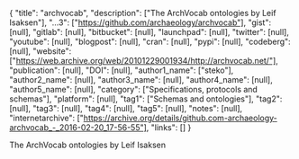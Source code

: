 {
  "title": "archvocab",
  "description": ["The ArchVocab ontologies by Leif Isaksen"],
  "...3": ["https://github.com/archaeology/archvocab"],
  "gist": [null],
  "gitlab": [null],
  "bitbucket": [null],
  "launchpad": [null],
  "twitter": [null],
  "youtube": [null],
  "blogpost": [null],
  "cran": [null],
  "pypi": [null],
  "codeberg": [null],
  "website": ["https://web.archive.org/web/20101229001934/http://archvocab.net/"],
  "publication": [null],
  "DOI": [null],
  "author1_name": ["steko"],
  "author2_name": [null],
  "author3_name": [null],
  "author4_name": [null],
  "author5_name": [null],
  "category": ["Specifications, protocols and schemas"],
  "platform": [null],
  "tag1": ["Schemas and ontologies"],
  "tag2": [null],
  "tag3": [null],
  "tag4": [null],
  "tag5": [null],
  "notes": [null],
  "internetarchive": ["https://archive.org/details/github.com-archaeology-archvocab_-_2016-02-20_17-56-55"],
  "links": []
}

<!-- Generated by csv2md.R – do not edit by hand -->

The ArchVocab ontologies by Leif Isaksen